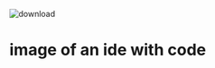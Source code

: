 ![download](https://github.com/KureMolmela/cos101/assets/151840744/be368c68-aa32-4ee0-b95f-fda2bf91a50d)
# image of an ide with code
